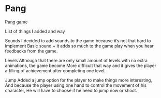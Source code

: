 # Pang
Pang game

List of things I added and way

Sounds
 I decided to add sounds to the game because it’s not that hard to implement 
 Basic sound + it adds so much to the game play when you hear feedbacks from the game.

Levels
Although that there are only small amount of levels with no extra animations, the game become
More difficult that way and it gives the player a filling of achievement after completing one level.


Jump
Added a jump option for the player to make things more interesting,
And because the player using one hand to control the movement of his character,
He will have to choose if he need to jump now or shoot.

